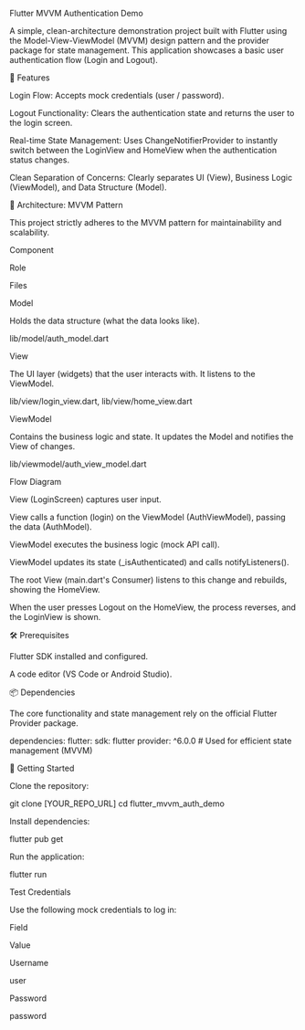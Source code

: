 Flutter MVVM Authentication Demo

A simple, clean-architecture demonstration project built with Flutter using the Model-View-ViewModel (MVVM) design pattern and the provider package for state management. This application showcases a basic user authentication flow (Login and Logout).

🚀 Features

Login Flow: Accepts mock credentials (user / password).

Logout Functionality: Clears the authentication state and returns the user to the login screen.

Real-time State Management: Uses ChangeNotifierProvider to instantly switch between the LoginView and HomeView when the authentication status changes.

Clean Separation of Concerns: Clearly separates UI (View), Business Logic (ViewModel), and Data Structure (Model).

📐 Architecture: MVVM Pattern

This project strictly adheres to the MVVM pattern for maintainability and scalability.

Component

Role

Files

Model

Holds the data structure (what the data looks like).

lib/model/auth_model.dart

View

The UI layer (widgets) that the user interacts with. It listens to the ViewModel.

lib/view/login_view.dart, lib/view/home_view.dart

ViewModel

Contains the business logic and state. It updates the Model and notifies the View of changes.

lib/viewmodel/auth_view_model.dart

Flow Diagram

View (LoginScreen) captures user input.

View calls a function (login) on the ViewModel (AuthViewModel), passing the data (AuthModel).

ViewModel executes the business logic (mock API call).

ViewModel updates its state (_isAuthenticated) and calls notifyListeners().

The root View (main.dart's Consumer) listens to this change and rebuilds, showing the HomeView.

When the user presses Logout on the HomeView, the process reverses, and the LoginView is shown.

🛠️ Prerequisites

Flutter SDK installed and configured.

A code editor (VS Code or Android Studio).

📦 Dependencies

The core functionality and state management rely on the official Flutter Provider package.

dependencies:
  flutter:
    sdk: flutter
  provider: ^6.0.0 # Used for efficient state management (MVVM)


🏃 Getting Started

Clone the repository:

git clone [YOUR_REPO_URL]
cd flutter_mvvm_auth_demo


Install dependencies:

flutter pub get


Run the application:

flutter run


Test Credentials

Use the following mock credentials to log in:

Field

Value

Username

user

Password

password
